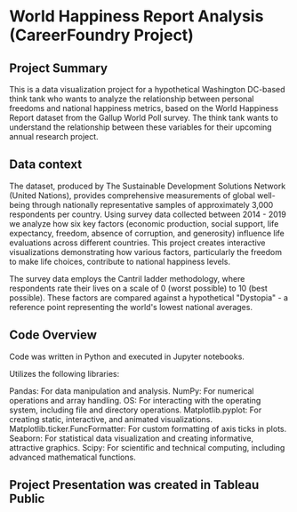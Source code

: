 # World Happiness Report Analysis (CareerFoundry Project)

## Project Summary
This is a data visualization project for a hypothetical Washington DC-based think tank who wants to analyze the relationship between personal freedoms and national happiness metrics, based on the World Happiness Report dataset from the Gallup World Poll survey. The think tank wants to understand the relationship between these variables for their upcoming annual research project. 

## Data context
The dataset, produced by The Sustainable Development Solutions Network (United Nations), provides comprehensive measurements of global well-being through nationally representative samples of approximately 3,000 respondents per country.  Using survey data collected between 2014 - 2019 we analyze how six key factors (economic production, social support, life expectancy, freedom, absence of corruption, and generosity) influence life evaluations across different countries. This project creates interactive visualizations demonstrating how various factors, particularly the freedom to make life choices, contribute to national happiness levels.

The survey data employs the Cantril ladder methodology, where respondents rate their lives on a scale of 0 (worst possible) to 10 (best possible). These factors are compared against a hypothetical "Dystopia" - a reference point representing the world's lowest national averages.

## Code Overview
Code was written in Python and executed in Jupyter notebooks.

Utilizes the following libraries:

Pandas: For data manipulation and analysis.
NumPy: For numerical operations and array handling.
OS: For interacting with the operating system, including file and directory operations.
Matplotlib.pyplot: For creating static, interactive, and animated visualizations.
Matplotlib.ticker.FuncFormatter: For custom formatting of axis ticks in plots.
Seaborn: For statistical data visualization and creating informative, attractive graphics.
Scipy: For scientific and technical computing, including advanced mathematical functions.

## Project Presentation was created in Tableau Public
